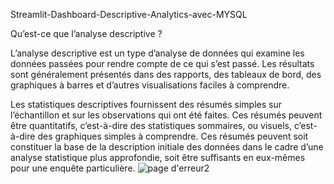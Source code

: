 Streamlit-Dashboard-Descriptive-Analytics-avec-MYSQL

Qu’est-ce que l’analyse descriptive ?

L’analyse descriptive est un type d’analyse de données qui examine les données passées pour rendre compte de ce qui s’est passé. Les résultats sont généralement présentés dans des rapports, des tableaux de bord, des graphiques à barres et d’autres visualisations faciles à comprendre.

Les statistiques descriptives fournissent des résumés simples sur l’échantillon et sur les observations qui ont été faites. Ces résumés peuvent être quantitatifs, c’est-à-dire des statistiques sommaires, ou visuels, c’est-à-dire des graphiques simples à comprendre. Ces résumés peuvent soit constituer la base de la description initiale des données dans le cadre d’une analyse statistique plus approfondie, soit être suffisants en eux-mêmes pour une enquête particulière.
![page d'erreur2](https://github.com/derclin/business_intelligent/assets/94848413/4fef2d23-a3e4-4267-b93f-58fcbe1653a0)
